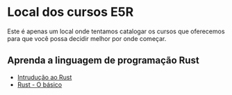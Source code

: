 Local dos cursos E5R
====================

Este é apenas um local onde tentamos catalogar os cursos que oferecemos para que você
possa decidir melhor por onde começar.

## Aprenda a linguagem de programação Rust

* [Intrudução ao Rust](https://github.com/e5r-learning/course-rust-intro)
* [Rust - O básico](https://github.com/e5r-learning/course-rust-basic)
